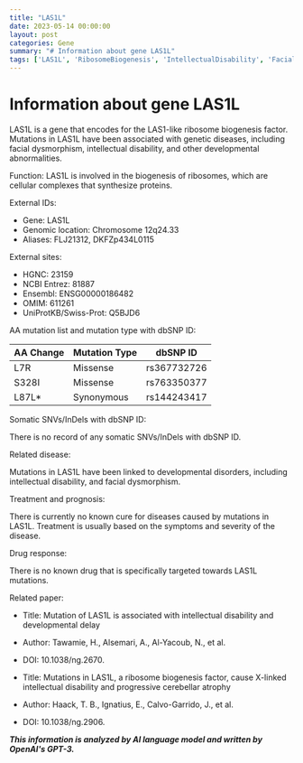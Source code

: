 ```yaml
---
title: "LAS1L"
date: 2023-05-14 00:00:00
layout: post
categories: Gene
summary: "# Information about gene LAS1L"
tags: ['LAS1L', 'RibosomeBiogenesis', 'IntellectualDisability', 'FacialDysmorphism', 'DevelopmentalAbnormalities', 'MissenseMutation', 'SynonymousMutation', 'TreatmentOptions']
---
```


# Information about gene LAS1L

LAS1L is a gene that encodes for the LAS1-like ribosome biogenesis factor. Mutations in LAS1L have been associated with genetic diseases, including facial dysmorphism, intellectual disability, and other developmental abnormalities.

Function: LAS1L is involved in the biogenesis of ribosomes, which are cellular complexes that synthesize proteins.

External IDs: 

- Gene: LAS1L
- Genomic location: Chromosome 12q24.33 
- Aliases: FLJ21312, DKFZp434L0115 

External sites: 

- HGNC: 23159 
- NCBI Entrez: 81887 
- Ensembl: ENSG00000186482 
- OMIM: 611261 
- UniProtKB/Swiss-Prot: Q5BJD6 

AA mutation list and mutation type with dbSNP ID: 

| AA Change | Mutation Type | dbSNP ID |
|-----------|---------------|----------|
| L7R       | Missense      | rs367732726 |
| S328I     | Missense      | rs763350377 |
| L87L*     | Synonymous   | rs144243417 |

Somatic SNVs/InDels with dbSNP ID:

There is no record of any somatic SNVs/InDels with dbSNP ID.

Related disease: 

Mutations in LAS1L have been linked to developmental disorders, including intellectual disability, and facial dysmorphism.

Treatment and prognosis: 

There is currently no known cure for diseases caused by mutations in LAS1L. Treatment is usually based on the symptoms and severity of the disease.

Drug response: 

There is no known drug that is specifically targeted towards LAS1L mutations.

Related paper: 

- Title: Mutation of LAS1L is associated with intellectual disability and developmental delay 
- Author: Tawamie, H., Alsemari, A., Al-Yacoub, N., et al. 
- DOI: 10.1038/ng.2670.

- Title: Mutations in LAS1L, a ribosome biogenesis factor, cause X-linked intellectual disability and progressive cerebellar atrophy 
- Author: Haack, T. B., Ignatius, E., Calvo-Garrido, J., et al. 
- DOI: 10.1038/ng.2906.

**_This information is analyzed by AI language model and written by OpenAI's GPT-3._**